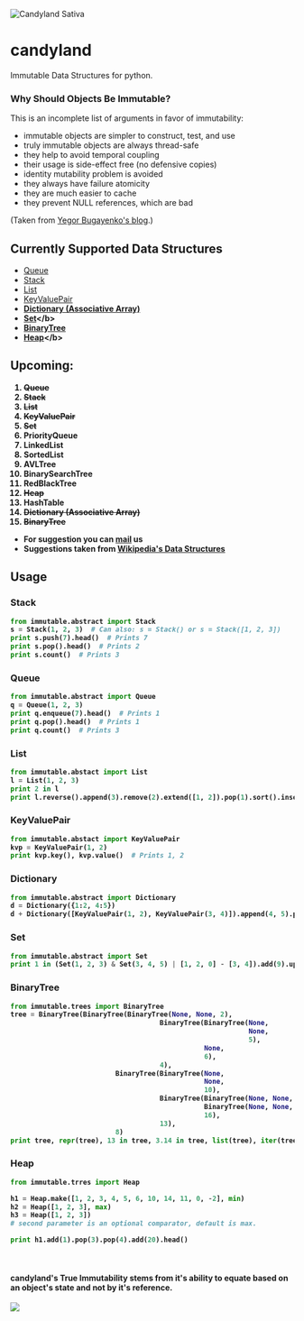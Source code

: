 ![Candyland Sativa](http://i.imgur.com/pznIBJe.png)


# candyland
Immutable Data Structures for python.

### Why Should Objects Be Immutable?
This is an incomplete list of arguments in favor of immutability:

* immutable objects are simpler to construct, test, and use
* truly immutable objects are always thread-safe
* they help to avoid temporal coupling
* their usage is side-effect free (no defensive copies)
* identity mutability problem is avoided
* they always have failure atomicity
* they are much easier to cache
* they prevent NULL references, which are bad

(Taken from [Yegor Bugayenko's blog](http://www.yegor256.com/2014/06/09/objects-should-be-immutable.html).)


## Currently Supported Data Structures
  - [Queue](https://en.wikipedia.org/wiki/Queue_(abstract_data_type))
  - [Stack](https://en.wikipedia.org/wiki/Stack_(abstract_data_type))
  - [List](https://en.wikipedia.org/wiki/List_(abstract_data_type))
  - [KeyValuePair](https://en.wikipedia.org/wiki/Attribute%E2%80%93value_pair)
  - <b>[Dictionary (Associative Array)](https://en.wikipedia.org/wiki/Associative_array)</b>
  - <b>[Set](https://en.wikipedia.org/wiki/Set_(abstract_data_type))</b>
  - <b>[BinaryTree](https://en.wikipedia.org/wiki/Binary_tree)</b>
  - <b>[Heap](https://en.wikipedia.org/wiki/Heap_(data_structure))</b>

## Upcoming:
  1. <strike> Queue </strike>
  2. <strike> Stack </strike>
  3. <strike> List </strike>
  4. <strike>KeyValuePair</strike>
  5. <strike>Set</strike>
  6. PriorityQueue
  7. LinkedList
  8. SortedList
  9. AVLTree
  10. BinarySearchTree
  11. RedBlackTree
  12. <strike>Heap</strike>
  13. HashTable
  14. <strike>Dictionary (Associative Array)</strike>
  15. <strike>BinaryTree</strike>

* For suggestion you can [mail](mailto:speakupness@gmail.com) us
* Suggestions taken from [Wikipedia's Data Structures](https://en.wikipedia.org/wiki/List_of_data_structures)

## Usage

### Stack
```python
from immutable.abstract import Stack
s = Stack(1, 2, 3)  # Can also: s = Stack() or s = Stack([1, 2, 3])
print s.push(7).head()  # Prints 7
print s.pop().head()  # Prints 2
print s.count()  # Prints 3
```

### Queue
```python
from immutable.abstract import Queue
q = Queue(1, 2, 3)
print q.enqueue(7).head()  # Prints 1
print q.pop().head()  # Prints 1
print q.count()  # Prints 3
```

### List
```python
from immutable.abstact import List
l = List(1, 2, 3)
print 2 in l 
print l.reverse().append(3).remove(2).extend([1, 2]).pop(1).sort().insert(1, 3).count(3)
```

### KeyValuePair
```python
from immutable.abstact import KeyValuePair
kvp = KeyValuePair(1, 2)
print kvp.key(), kvp.value()  # Prints 1, 2
```

### Dictionary
```python
from immutable.abstract import Dictionary
d = Dictionary({1:2, 4:5})
d + Dictionary([KeyValuePair(1, 2), KeyValuePair(3, 4)]).append(4, 5).pop(1) + Dictionary.from_keys([1, 2], 0)
```

### Set
```python
from immutable.abstract import Set
print 1 in (Set(1, 2, 3) & Set(3, 4, 5) | [1, 2, 0] - [3, 4]).add(9).update(List(3,3)).pop().remove(2)
```

### BinaryTree
```python
from immutable.trees import BinaryTree
tree = BinaryTree(BinaryTree(BinaryTree(None, None, 2),
                                     BinaryTree(BinaryTree(None,
                                                           None,
                                                           5),
                                                None,
                                                6),
                                     4),
                          BinaryTree(BinaryTree(None,
                                                None,
                                                10),
                                     BinaryTree(BinaryTree(None, None, 15),
                                                BinaryTree(None, None, 18),
                                                16),
                                     13),
                          8) 
print tree, repr(tree), 13 in tree, 3.14 in tree, list(tree), iter(tree), tree.add(1).add(2).remove(3).remove(4) 
```

### Heap
```python
from immutable.trres import Heap

h1 = Heap.make([1, 2, 3, 4, 5, 6, 10, 14, 11, 0, -2], min)  
h2 = Heap([1, 2, 3], max)
h3 = Heap([1, 2, 3])
# second parameter is an optional comparator, default is max.

print h1.add(1).pop(3).pop(4).add(20).head()
```

&nbsp;
&nbsp;
&nbsp;
&nbsp;
&nbsp;
####  candyland's True Immutability stems from it's ability to equate based on an object's state and not by it's reference.
![](http://i.imgur.com/rWlnEwy.png)
